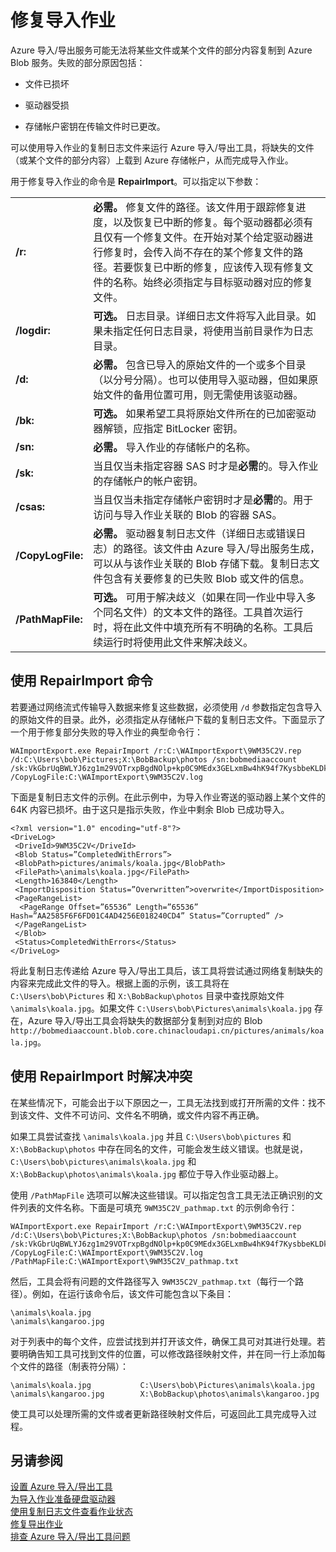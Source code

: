 <properties
    pageTitle="修复 Azure 导入作业 | Azure"
    description="了解如何使用导入/导出服务修复已创建和运行的导入作业。"
    author="muralikk"
    manager="syadav"
    editor="tysonn"
    services="storage"
    documentationcenter="" />
<tags
    ms.assetid="38cc16bd-ad55-4625-9a85-e1726c35fd1b"
    ms.service="storage"
    ms.workload="storage"
    ms.tgt_pltfrm="na"
    ms.devlang="na"
    ms.topic="article"
    ms.date="01/23/2017"
    wacn.date="03/20/2017"
    ms.author="muralikk" />  


# 修复导入作业
Azure 导入/导出服务可能无法将某些文件或某个文件的部分内容复制到 Azure Blob 服务。失败的部分原因包括：
  
-   文件已损坏
  
-   驱动器受损
  
-   存储帐户密钥在传输文件时已更改。
  
可以使用导入作业的复制日志文件来运行 Azure 导入/导出工具，将缺失的文件（或某个文件的部分内容）上载到 Azure 存储帐户，从而完成导入作业。
  
用于修复导入作业的命令是 **RepairImport**。可以指定以下参数：
  
|||  
|-|-|  
|**/r:**<RepairFile>|**必需。** 修复文件的路径。该文件用于跟踪修复进度，以及恢复已中断的修复。每个驱动器都必须有且仅有一个修复文件。在开始对某个给定驱动器进行修复时，会传入尚不存在的某个修复文件的路径。若要恢复已中断的修复，应该传入现有修复文件的名称。始终必须指定与目标驱动器对应的修复文件。|  
|**/logdir:**<LogDirectory>|**可选。** 日志目录。详细日志文件将写入此目录。如果未指定任何日志目录，将使用当前目录作为日志目录。|  
|**/d:**<TargetDirectories>|**必需。** 包含已导入的原始文件的一个或多个目录（以分号分隔）。也可以使用导入驱动器，但如果原始文件的备用位置可用，则无需使用该驱动器。|  
|**/bk:**<BitLockerKey>|**可选。** 如果希望工具将原始文件所在的已加密驱动器解锁，应指定 BitLocker 密钥。|  
|**/sn:**<StorageAccountName>|**必需。** 导入作业的存储帐户的名称。|  
|**/sk:**<StorageAccountKey>|当且仅当未指定容器 SAS 时才是**必需**的。导入作业的存储帐户的帐户密钥。|  
|**/csas:**<ContainerSas>|当且仅当未指定存储帐户密钥时才是**必需**的。用于访问与导入作业关联的 Blob 的容器 SAS。|  
|**/CopyLogFile:**<DriveCopyLogFile>|**必需。** 驱动器复制日志文件（详细日志或错误日志）的路径。该文件由 Azure 导入/导出服务生成，可以从与该作业关联的 Blob 存储下载。复制日志文件包含有关要修复的已失败 Blob 或文件的信息。|  
|**/PathMapFile:**<DrivePathMapFile>|**可选。** 可用于解决歧义（如果在同一作业中导入多个同名文件）的文本文件的路径。工具首次运行时，将在此文件中填充所有不明确的名称。工具后续运行时将使用此文件来解决歧义。|  
  
## 使用 RepairImport 命令  
若要通过网络流式传输导入数据来修复这些数据，必须使用 `/d` 参数指定包含导入的原始文件的目录。此外，必须指定从存储帐户下载的复制日志文件。下面显示了一个用于修复部分失败的导入作业的典型命令行：
  

	WAImportExport.exe RepairImport /r:C:\WAImportExport\9WM35C2V.rep /d:C:\Users\bob\Pictures;X:\BobBackup\photos /sn:bobmediaaccount /sk:VkGbrUqBWLYJ6zg1m29VOTrxpBgdNOlp+kp0C9MEdx3GELxmBw4hK94f7KysbbeKLDksg7VoN1W/a5UuM2zNgQ== /CopyLogFile:C:\WAImportExport\9WM35C2V.log  

  
下面是复制日志文件的示例。在此示例中，为导入作业寄送的驱动器上某个文件的 64K 内容已损坏。由于这只是指示失败，作业中剩余 Blob 已成功导入。
  

	<?xml version="1.0" encoding="utf-8"?>  
	<DriveLog>  
	 <DriveId>9WM35C2V</DriveId>  
	 <Blob Status=”CompletedWithErrors”>  
	 <BlobPath>pictures/animals/koala.jpg</BlobPath>  
	 <FilePath>\animals\koala.jpg</FilePath>  
	 <Length>163840</Length>  
	 <ImportDisposition Status=”Overwritten”>overwrite</ImportDisposition>  
	 <PageRangeList>  
	  <PageRange Offset=”65536” Length=”65536” Hash=”AA2585F6F6FD01C4AD4256E018240CD4” Status=”Corrupted” />  
	 </PageRangeList>  
	 </Blob>  
	 <Status>CompletedWithErrors</Status>  
	</DriveLog>  

  
将此复制日志传递给 Azure 导入/导出工具后，该工具将尝试通过网络复制缺失的内容来完成此文件的导入。根据上面的示例，该工具将在 `C:\Users\bob\Pictures` 和 `X:\BobBackup\photos` 目录中查找原始文件 `\animals\koala.jpg`。如果文件 `C:\Users\bob\Pictures\animals\koala.jpg` 存在，Azure 导入/导出工具会将缺失的数据部分复制到对应的 Blob `http://bobmediaaccount.blob.core.chinacloudapi.cn/pictures/animals/koala.jpg`。
  
## 使用 RepairImport 时解决冲突  
在某些情况下，可能会出于以下原因之一，工具无法找到或打开所需的文件：找不到该文件、文件不可访问、文件名不明确，或文件内容不再正确。
  
如果工具尝试查找 `\animals\koala.jpg` 并且 `C:\Users\bob\pictures` 和 `X:\BobBackup\photos` 中存在同名的文件，可能会发生歧义错误。也就是说，`C:\Users\bob\pictures\animals\koala.jpg` 和 `X:\BobBackup\photos\animals\koala.jpg` 都位于导入作业驱动器上。
  
使用 `/PathMapFile` 选项可以解决这些错误。可以指定包含工具无法正确识别的文件列表的文件名称。下面是可填充 `9WM35C2V_pathmap.txt` 的示例命令行：
  

	WAImportExport.exe RepairImport /r:C:\WAImportExport\9WM35C2V.rep /d:C:\Users\bob\Pictures;X:\BobBackup\photos /sn:bobmediaaccount /sk:VkGbrUqBWLYJ6zg1m29VOTrxpBgdNOlp+kp0C9MEdx3GELxmBw4hK94f7KysbbeKLDksg7VoN1W/a5UuM2zNgQ== /CopyLogFile:C:\WAImportExport\9WM35C2V.log /PathMapFile:C:\WAImportExport\9WM35C2V_pathmap.txt  

  
然后，工具会将有问题的文件路径写入 `9WM35C2V_pathmap.txt`（每行一个路径）。例如，在运行该命令后，该文件可能包含以下条目：
 

	\animals\koala.jpg  
	\animals\kangaroo.jpg  

  
 对于列表中的每个文件，应尝试找到并打开该文件，确保工具可对其进行处理。若要明确告知工具可找到文件的位置，可以修改路径映射文件，并在同一行上添加每个文件的路径（制表符分隔）：
  

	\animals\koala.jpg           C:\Users\bob\Pictures\animals\koala.jpg  
	\animals\kangaroo.jpg        X:\BobBackup\photos\animals\kangaroo.jpg  

  
使工具可以处理所需的文件或者更新路径映射文件后，可返回此工具完成导入过程。
  
## 另请参阅  

[设置 Azure 导入/导出工具](/documentation/articles/storage-import-export-tool-setup-v1/)  
[为导入作业准备硬盘驱动器](/documentation/articles/storage-import-export-tool-preparing-hard-drives-import-v1/)  
[使用复制日志文件查看作业状态](/documentation/articles/storage-import-export-tool-reviewing-job-status-v1/)  
[修复导出作业](/documentation/articles/storage-import-export-tool-repairing-an-export-job-v1/)  
[排查 Azure 导入/导出工具问题](/documentation/articles/storage-import-export-tool-troubleshooting-v1/)


<!---HONumber=Mooncake_0313_2017-->